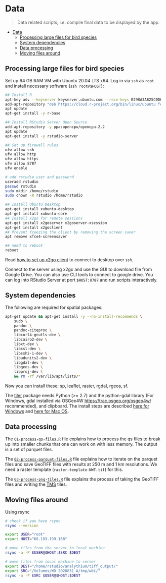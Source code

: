 # Data
> Data related scripts, i.e. compile final data to be displayed by the app.

- [Data](#data)
  - [Processing large files for bird species](#processing-large-files-for-bird-species)
  - [System dependencies](#system-dependencies)
  - [Data processing](#data-processing)
  - [Moving files around](#moving-files-around)

## Processing large files for bird species

Set up 64 GB RAM VM with Ubuntu 20.04 LTS x64. Log in via `ssh` as `root` and install necessary software (`ssh root@$HOST`):

```bash
## Install R
apt-key adv --keyserver keyserver.ubuntu.com --recv-keys E298A3A825C0D65DFD57CBB651716619E084DAB9
add-apt-repository "deb https://cloud.r-project.org/bin/linux/ubuntu focal-cran40/"
apt update
apt-get install -y r-base

## Install RStudio Server Open Source
add-apt-repository -y ppa:opencpu/opencpu-2.2
apt update
apt-get install -y rstudio-server

## Set up firewall rules
ufw allow ssh
ufw allow http
ufw allow https
ufw allow 8787
ufw enable

# add rstudio user and password
useradd rstudio
passwd rstudio
sudo mkdir /home/rstudio
sudo chown -R rstudio /home/rstudio

## Install Ubuntu Desktop
apt-get install xubuntu-desktop
apt-get install xubuntu-core
## Install x2go for remote sessions
apt-get install x2goserver x2goserver-xsession
apt-get install x2goclient
## Prevent freezing the client by removing the screen saver
apt remove xfce4-screensaver

## need to reboot
reboot
```

Read [how to set up x2go client](https://www.digitalocean.com/community/tutorials/how-to-set-up-a-remote-desktop-with-x2go-on-ubuntu-20-04) to connect to desktop over `ssh`.

Connect to the server using x2go and use the GUI to download file from Google Drive.
You can also use CLI tools to connect to google drive.
You can log into RStudio Server at port `$HOST:8787` and run scripts interactively.

## System dependencies

The following are required for spatial packages:

```bash
apt-get update && apt-get install -y --no-install-recommends \
    sudo \
    pandoc \
    pandoc-citeproc \
    libcurl4-gnutls-dev \
    libcairo2-dev \
    libxt-dev \
    libssl-dev \
    libssh2-1-dev \
    libudunits2-dev \
    libgdal-dev \
    libgeos-dev \
    libproj-dev \
    && rm -rf /var/lib/apt/lists/*
```

Now you can install these: sp, leaflet, raster, rgdal, rgeos, sf.

The [tiler](https://cran.r-project.org/web/packages/tiler/vignettes/tiler-intro.html) package needs Python (>= 2.7) and the python-gdal library (For Windows, gdal installed via OSGeo4W <https://trac.osgeo.org/osgeo4w/> recommended), and clipboard. The install steps are described [here for Windows](https://opensourceoptions.com/blog/how-to-install-gdal-for-python-with-pip-on-windows/) and [here for Mac OS](https://gist.github.com/kelvinn/f14f0fc24445a7994368f984c3e37724?permalink_comment_id=3074415#gistcomment-3074415).

## Data processing

The [`01-process-qs-files.R`](01-process-qs-files.R) file explains how to process the qs files to break up into smaller chunks that one can work on with less memory. The output is a set of parquet files.

The [`02-process-parquet-files.R`](02-process-parquet-files.R) file explains how to iterate on the parquet files and save GeoTIFF files with results at 250 m and 1 km resolutions. We need a raster template (`raster-template-NWT.tif`) for this.

The [`03-process-png-tiles.R`](03-process-png-tiles.R) file explains the process of taking the GeoTIFF files and writing the [TMS](https://en.wikipedia.org/wiki/Tile_Map_Service) tiles.

## Moving files around

Using rsync

```bash
# check if you have rsync
rsync --version

export USER="root"
export HOST="68.183.199.168"

# move files from the server to local machine
rsync -a -P $USER@$HOST:$SRC $DEST

# move files from local machine to server
export DEST="/home/rstudio/analythium/tiff_output/"
export SRC="/Volumes/WD 2020831 A/tmp/wbi/"
rsync -a -P $SRC $USER@$HOST:$DEST
```
